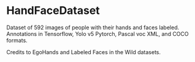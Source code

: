 # HandFaceDataset
Dataset of 592 images of people with their hands and faces labeled.  Annotations in Tensorflow, Yolo v5 Pytorch, Pascal voc XML, and COCO formats.

Credits to EgoHands and Labeled Faces in the Wild datasets.
